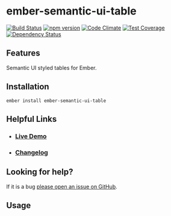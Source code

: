 # ember-semantic-ui-table

[![Build Status](https://travis-ci.org/quantosobra/ember-semantic-ui-table.svg)](https://travis-ci.org/quantosobra/ember-semantic-ui-table)
[![npm version](https://badge.fury.io/js/ember-semantic-ui-table.svg)](http://badge.fury.io/js/ember-semantic-ui-table)
[![Code Climate](https://codeclimate.com/github/quantosobra/ember-semantic-ui-table/badges/gpa.svg)](https://codeclimate.com/github/quantosobra/ember-semantic-ui-table)
[![Test Coverage](https://codeclimate.com/github/quantosobra/ember-semantic-ui-table/badges/coverage.svg)](https://codeclimate.com/github/quantosobra/ember-semantic-ui-table/coverage)
[![Dependency Status](https://david-dm.org/quantosobra/ember-semantic-ui-table.svg)](https://david-dm.org/quantosobra/ember-semantic-ui-table)

## Features

Semantic UI styled tables for Ember.

## Installation

```
ember install ember-semantic-ui-table
```

## Helpful Links

- ### [Live Demo](http://quantosobra.github.io/ember-semantic-ui-table)

- ### [Changelog](CHANGELOG.md)

## Looking for help?

If it is a bug [please open an issue on GitHub](https://github.com/quantosobra/ember-semantic-ui-table/issues).

## Usage

